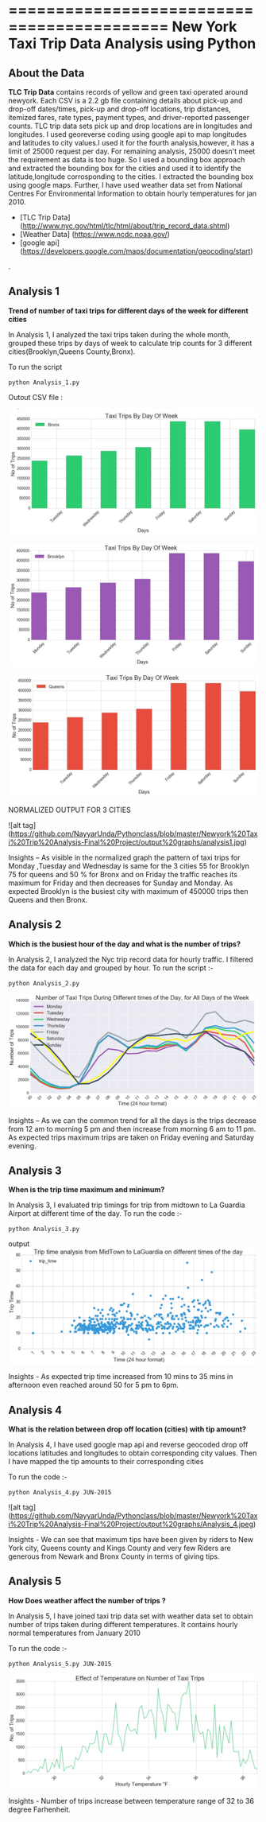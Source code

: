 ===========================================
New York Taxi Trip Data Analysis using  Python
===========================================

## About the Data

**TLC Trip Data** contains records of yellow and green taxi operated around newyork. Each CSV is a 2.2 gb file containing details about pick-up and drop-off dates/times, pick-up and drop-off locations, trip distances, itemized fares, rate types, payment types, and driver-reported passenger counts. TLC trip data sets pick up and drop locations are in longitudes and longitudes. I used georeverse coding using google api to map longitudes and latitudes to city values.I used it for the fourth analysis,however, it has a limit of 25000 request per day. For remaining analysis, 25000 doesn't meet the requirement as data is too huge. So I used a bounding box approach and extracted the bounding box for the cities and used it to identify the latitude,longitude corrosponding to the cities. I extracted the bounding box using google maps. Further, I have used weather data set from National Centres For Environmental Information to obtain hourly temperatures for jan 2010. 

- [TLC Trip Data] (http://www.nyc.gov/html/tlc/html/about/trip_record_data.shtml)
- [Weather Data] (https://www.ncdc.noaa.gov/)
- [google api] (https://developers.google.com/maps/documentation/geocoding/start)

.

## Analysis 1

**Trend of number of taxi trips for different days of the week for different cities**

In Analysis 1, I analyzed the taxi trips taken during the whole month, grouped these trips by days of week to calculate trip counts for 3 different cities(Brooklyn,Queens County,Bronx).

To run the script
```
python Analysis_1.py 
```

Outout CSV file :

![alt tag]( https://github.com/NayyarUnda/Pythonclass/blob/master/Newyork%20Taxi%20Trip%20Analysis-Final%20Project/output%20graphs/Bronx_analysis1.JPG)

![alt tag]( https://github.com/NayyarUnda/Pythonclass/blob/master/Newyork%20Taxi%20Trip%20Analysis-Final%20Project/output%20graphs/Brooklyn_analysis1.JPG)

![alt tag]( https://github.com/NayyarUnda/Pythonclass/blob/master/Newyork%20Taxi%20Trip%20Analysis-Final%20Project/output%20graphs/Queens_analysis1.JPG)

NORMALIZED OUTPUT FOR 3 CITIES

![alt tag] (https://github.com/NayyarUnda/Pythonclass/blob/master/Newyork%20Taxi%20Trip%20Analysis-Final%20Project/output%20graphs/analysis1.jpg)

Insights – As visible in the normalized graph the pattern of taxi trips for Monday ,Tuesday and Wednesday is same for the 3 cities 55 for Brooklyn 75 for queens and 50 % for Bronx and on Friday the traffic reaches its maximum for Friday and then decreases for Sunday and Monday.
As expected Brooklyn is the busiest city with maximum of 450000 trips then Queens and then Bronx.



## Analysis 2

**Which is the busiest hour of the day and what is the number of trips?**

In Analysis 2, I analyzed the Nyc trip record data for hourly traffic. I filtered the data for each day and grouped by hour.
To run the script :-
```  
python Analysis_2.py 
```

![alt tag]( https://github.com/NayyarUnda/Pythonclass/blob/master/Newyork%20Taxi%20Trip%20Analysis-Final%20Project/output%20graphs/Analysis_2.jpeg)


Insights – As we can the common trend for all the days is the trips decrease from 12 am to morning 5 pm and then increase from morning 6 am to 11 pm. As expected trips maximum trips are taken on Friday evening and Saturday evening.


## Analysis 3

**When is the trip time maximum and minimum?**

In Analysis 3, I evaluated trip timings for trip from midtown to La Guardia Airport at different time of the day. 
To run the code :-
```
python Analysis_3.py
```

output
![alt tag]( https://github.com/NayyarUnda/Pythonclass/blob/master/Newyork%20Taxi%20Trip%20Analysis-Final%20Project/output%20graphs/Analysis_3.jpeg)

Insights - As expected trip time increased from 10 mins to 35 mins in afternoon even reached around 50 for 5 pm to 6pm.  

## Analysis 4

**What is the relation between drop off location (cities) with tip amount?**

In Analysis 4, I have used google map api and reverse geocoded drop off locations latitudes and longitudes to obtain corresponding city values. Then I have mapped the tip amounts to their corresponding cities


To run the code :-
```
python Analysis_4.py JUN-2015
```





  
 ![alt tag] (https://github.com/NayyarUnda/Pythonclass/blob/master/Newyork%20Taxi%20Trip%20Analysis-Final%20Project/output%20graphs/Analysis_4.jpeg)
 
 
 

Insights - We can see that maximum tips have been given by riders to New York city, Queens county and Kings County and very few Riders are generous from Newark and Bronx County in terms of giving tips.
 

## Analysis 5


**How Does weather affect the number of trips ?**

In Analysis 5, I have joined taxi trip data set with weather data set to obtain number of trips taken during different temperatures. It contains hourly normal temperatures from January 2010


To run the code :-
```
python Analysis_5.py JUN-2015
```

![alt tag]( https://github.com/NayyarUnda/Pythonclass/blob/master/Newyork%20Taxi%20Trip%20Analysis-Final%20Project/output%20graphs/Analysis_5.jpeg)


Insights -  Number of trips increase between temperature range of 32 to 36 degree Farhenheit.




